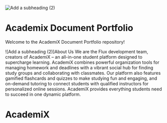 ![Add a subheading (2)](https://github.com/kthymia/CS152-Portfolio/assets/160714262/dec5b63c-278e-44ac-adfb-57e5cb7fb424)

# Academix Document Portfolio

Welcome to the AcademiX Document Portfolio repository! 


![Add a subheading (2)]About Us
We are the Flux development team, creators of AcademiX – an all-in-one student platform designed to supercharge learning. AcademiX combines powerful organization tools for managing homework and deadlines with a vibrant social hub for finding study groups and collaborating with classmates. Our platform also features gamified flashcards and quizzes to make studying fun and engaging, and on-demand tutoring to connect students with qualified instructors for personalized online sessions. AcademiX provides everything students need to succeed in one dynamic platform.


# AcademiX

